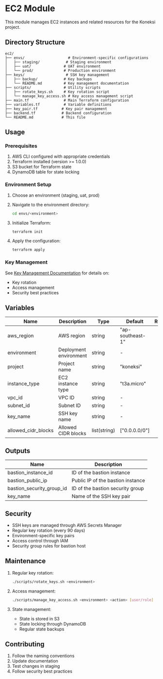 # EC2 Module

This module manages EC2 instances and related resources for the Koneksi project.

## Directory Structure

```
ec2/
├── envs/                    # Environment-specific configurations
│   ├── staging/            # Staging environment
│   ├── uat/               # UAT environment
│   └── prod/              # Production environment
├── keys/                   # SSH key management
│   ├── backup/            # Key backups
│   └── README.md          # Key management documentation
├── scripts/               # Utility scripts
│   ├── rotate_keys.sh     # Key rotation script
│   └── manage_key_access.sh # Key access management script
├── main.tf                # Main Terraform configuration
├── variables.tf           # Variable definitions
├── key_pair.tf           # Key pair management
├── backend.tf            # Backend configuration
└── README.md             # This file
```

## Usage

### Prerequisites

1. AWS CLI configured with appropriate credentials
2. Terraform installed (version >= 1.0.0)
3. S3 bucket for Terraform state
4. DynamoDB table for state locking

### Environment Setup

1. Choose an environment (staging, uat, prod)
2. Navigate to the environment directory:
   ```bash
   cd envs/<environment>
   ```

3. Initialize Terraform:
   ```bash
   terraform init
   ```

4. Apply the configuration:
   ```bash
   terraform apply
   ```

### Key Management

See [Key Management Documentation](keys/README.md) for details on:
- Key rotation
- Access management
- Security best practices

## Variables

| Name | Description | Type | Default | Required |
|------|-------------|------|---------|:--------:|
| aws_region | AWS region | string | "ap-southeast-1" | no |
| environment | Deployment environment | string | - | yes |
| project | Project name | string | "koneksi" | no |
| instance_type | EC2 instance type | string | "t3a.micro" | no |
| vpc_id | VPC ID | string | - | yes |
| subnet_id | Subnet ID | string | - | yes |
| key_name | SSH key name | string | - | yes |
| allowed_cidr_blocks | Allowed CIDR blocks | list(string) | ["0.0.0.0/0"] | no |

## Outputs

| Name | Description |
|------|-------------|
| bastion_instance_id | ID of the bastion instance |
| bastion_public_ip | Public IP of the bastion instance |
| bastion_security_group_id | ID of the bastion security group |
| key_name | Name of the SSH key pair |

## Security

- SSH keys are managed through AWS Secrets Manager
- Regular key rotation (every 90 days)
- Environment-specific key pairs
- Access control through IAM
- Security group rules for bastion host

## Maintenance

1. Regular key rotation:
   ```bash
   ./scripts/rotate_keys.sh <environment>
   ```

2. Access management:
   ```bash
   ./scripts/manage_key_access.sh <environment> <action> [user/role]
   ```

3. State management:
   - State is stored in S3
   - State locking through DynamoDB
   - Regular state backups

## Contributing

1. Follow the naming conventions
2. Update documentation
3. Test changes in staging
4. Follow security best practices 